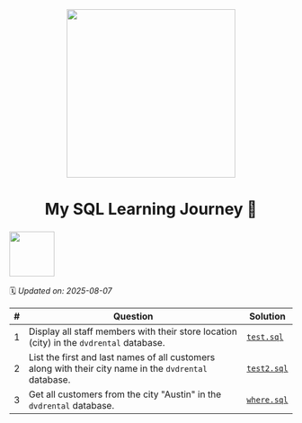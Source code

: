<div align="center">
  <img src="https://media.giphy.com/media/v1.Y2lkPTc5MGI3NjExZW1wa2dnc2JyOXNhZ2x6d3EzOXVuODAwaWJjOGRiejI0ZTd0YmpzZSZlcD12MV9naWZzX3NlYXJjaCZjdD1n/IpeYSEZshTefe/giphy.gif" width="300"/>
</div>


<div align="center">
  
# My SQL Learning Journey 📘
</div>


### <img src="https://media.giphy.com/media/wvQIqJyNBOCjK/giphy.gif" width="80"/>  
🗓️ *Updated on: 2025-08-07*

| # | Question | Solution |
|--|----------|----------|
| 1 | Display all staff members with their store location (city) in the `dvdrental` database. | [`test.sql`](test.sql) |
| 2 | List the first and last names of all customers along with their city name in the `dvdrental` database. | [`test2.sql`](test2.sql) |
| 3 |  Get all customers from the city "Austin" in the `dvdrental` database. | [`where.sql`](where.sql) |


